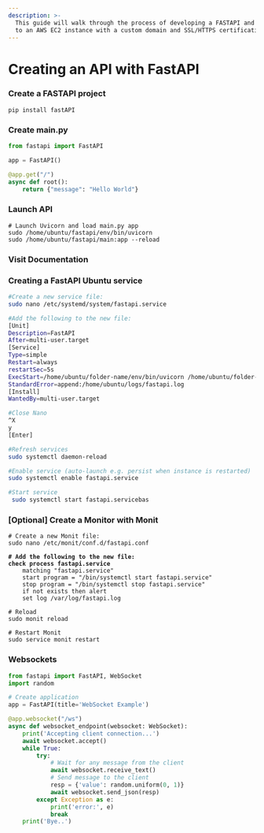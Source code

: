 ```yaml
---
description: >-
  This guide will walk through the process of developing a FASTAPI and deploying
  to an AWS EC2 instance with a custom domain and SSL/HTTPS certification.
---
```


# Creating an API with FastAPI

### Create a FASTAPI project

```
pip install fastAPI
```

### Create main.py

```python
from fastapi import FastAPI

app = FastAPI()

@app.get("/")
async def root():
    return {"message": "Hello World"}
```

### Launch API

```shell
# Launch Uvicorn and load main.py app
sudo /home/ubuntu/fastapi/env/bin/uvicorn 
sudo /home/ubuntu/fastapi/main:app --reload
```

### Visit Documentation

### Creating a FastAPI Ubuntu service

```bash
#Create a new service file:
sudo nano /etc/systemd/system/fastapi.service

#Add the following to the new file:
[Unit]
Description=FastAPI
After=multi-user.target
[Service]
Type=simple
Restart=always
restartSec=5s
ExecStart=/home/ubuntu/folder-name/env/bin/uvicorn /home/ubuntu/folder-name/main:app --reload --port 8000 --host 0.0.0.0 >StandardOutput=append:/home/ubuntu/logs/fastapi.log
StandardError=append:/home/ubuntu/logs/fastapi.log
[Install]
WantedBy=multi-user.target

#Close Nano
^X
y
[Enter]

#Refresh services
sudo systemctl daemon-reload

#Enable service (auto-launch e.g. persist when instance is restarted)
sudo systemctl enable fastapi.service

#Start service
 sudo systemctl start fastapi.servicebas
```

### \[Optional] Create a Monitor with Monit

<pre class="language-bash"><code class="lang-bash"># Create a new Monit file:
sudo nano /etc/monit/conf.d/fastapi.conf

<strong># Add the following to the new file:
</strong><strong>check process fastapi.service
</strong>    matching "fastapi.service"
    start program = "/bin/systemctl start fastapi.service"
    stop program = "/bin/systemctl stop fastapi.service"
    if not exists then alert
    set log /var/log/fastapi.log

# Reload
sudo monit reload

# Restart Monit
sudo service monit restart</code></pre>

### Websockets

```python
from fastapi import FastAPI, WebSocket
import random

# Create application
app = FastAPI(title='WebSocket Example')

@app.websocket("/ws")
async def websocket_endpoint(websocket: WebSocket):
    print('Accepting client connection...')
    await websocket.accept()
    while True:
        try:
            # Wait for any message from the client
            await websocket.receive_text()
            # Send message to the client
            resp = {'value': random.uniform(0, 1)}
            await websocket.send_json(resp)
        except Exception as e:
            print('error:', e)
            break
    print('Bye..')
```
